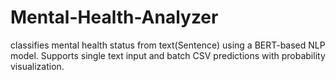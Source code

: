 # Mental-Health-Analyzer
classifies mental health status from text(Sentence) using a BERT-based NLP model. Supports single text input and batch CSV predictions with probability visualization.
